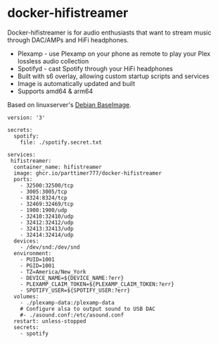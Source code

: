# docker-hifistreamer

Docker-hifistreamer is for audio enthusiasts that want to stream music through DAC/AMPs and HiFi headphones.
* Plexamp - use Plexamp on your phone as remote to play your Plex lossless audio collection
* Spotifyd - cast Spotify through your HiFi headphones
* Built with s6 overlay, allowing custom startup scripts and services
* Image is automatically updated and built
* Supports amd64 & arm64


Based on linuxserver's [Debian BaseImage](https://github.com/linuxserver/docker-baseimage-debian). 

```
version: '3'

secrets:
  spotify:
    file: ./spotify.secret.txt

services:
 hifistreamer:
  container_name: hifistreamer
  image: ghcr.io/parttimer777/docker-hifistreamer
  ports:
    - 32500:32500/tcp
    - 3005:3005/tcp
    - 8324:8324/tcp
    - 32469:32469/tcp
    - 1900:1900/udp
    - 32410:32410/udp
    - 32412:32412/udp
    - 32413:32413/udp
    - 32414:32414/udp
  devices:
    - /dev/snd:/dev/snd
  environment:
    - PUID=1001
    - PGID=1001
    - TZ=America/New_York
    - DEVICE_NAME=${DEVICE_NAME:?err}
    - PLEXAMP_CLAIM_TOKEN=${PLEXAMP_CLAIM_TOKEN:?err}
    - SPOTIFY_USER=${SPOTIFY_USER:?err}
  volumes: 
    - ./plexamp-data:/plexamp-data
    # Configure alsa to output sound to USB DAC
    #- ./asound.conf:/etc/asound.conf
  restart: unless-stopped
  secrets:
    - spotify
```
